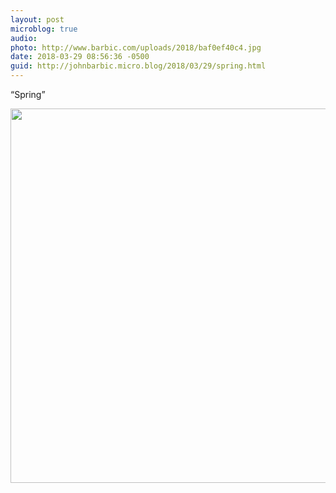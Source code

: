 ```yaml
---
layout: post
microblog: true
audio: 
photo: http://www.barbic.com/uploads/2018/baf0ef40c4.jpg
date: 2018-03-29 08:56:36 -0500
guid: http://johnbarbic.micro.blog/2018/03/29/spring.html
---
```

“Spring”

<img src="http://www.barbic.com/uploads/2018/baf0ef40c4.jpg" width="600" height="599" />
